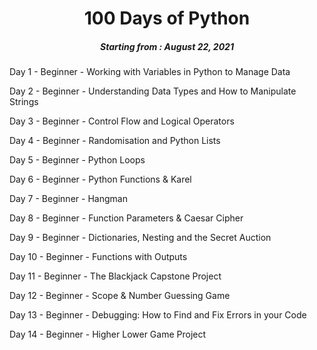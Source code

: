 <h1 align="center"> 
100 Days of Python
</h1>
<h5 align="center">
Starting from : August 22, 2021
</h5>

Day 1 - Beginner - Working with Variables in Python to Manage Data

Day 2 - Beginner - Understanding Data Types and How to Manipulate Strings

Day 3 - Beginner - Control Flow and Logical Operators

Day 4 - Beginner - Randomisation and Python Lists

Day 5 - Beginner - Python Loops

Day 6 - Beginner - Python Functions & Karel

Day 7 - Beginner - Hangman

Day 8 - Beginner - Function Parameters & Caesar Cipher

Day 9 - Beginner - Dictionaries, Nesting and the Secret Auction

Day 10 - Beginner - Functions with Outputs

Day 11 - Beginner - The Blackjack Capstone Project

Day 12 - Beginner - Scope & Number Guessing Game

Day 13 - Beginner - Debugging: How to Find and Fix Errors in your Code

Day 14 - Beginner - Higher Lower Game Project
